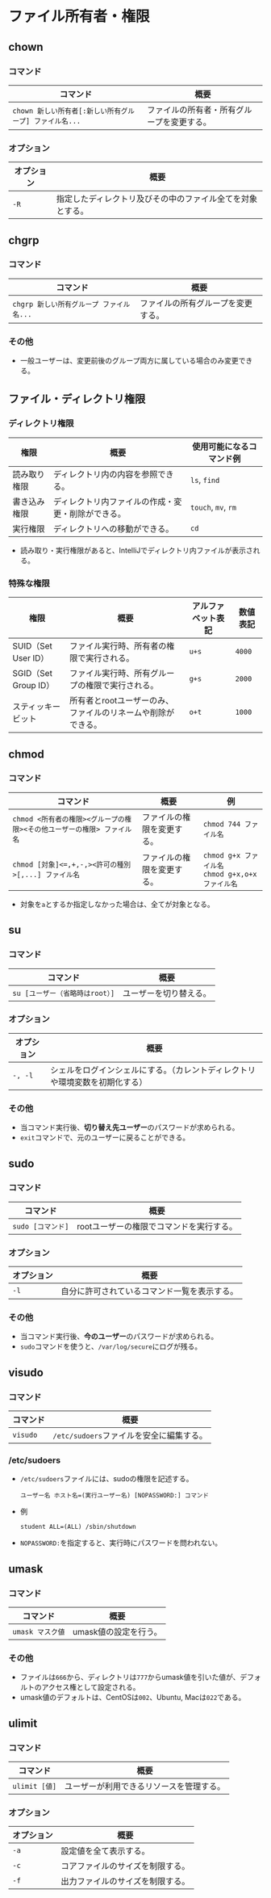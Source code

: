 # ファイル所有者・権限

## chown

### コマンド

|コマンド|概要|
|---|---|
|`chown 新しい所有者[:新しい所有グループ] ファイル名...`|ファイルの所有者・所有グループを変更する。|

### オプション

|オプション|概要|
|---|---|
|`-R`|指定したディレクトリ及びその中のファイル全てを対象とする。|

## chgrp

### コマンド

| コマンド                                 | 概要                               |
| ---------------------------------------- | ---------------------------------- |
| `chgrp 新しい所有グループ ファイル名...` | ファイルの所有グループを変更する。 |

### その他

- 一般ユーザーは、変更前後のグループ両方に属している場合のみ変更できる。

## ファイル・ディレクトリ権限

### ディレクトリ権限

| 権限         | 概要                                               | 使用可能になるコマンド例 |
| ------------ | -------------------------------------------------- | ------------------------ |
| 読み取り権限 | ディレクトリ内の内容を参照できる。                 | `ls`, `find`             |
| 書き込み権限 | ディレクトリ内ファイルの作成・変更・削除ができる。 | `touch`, `mv`, `rm`      |
| 実行権限     | ディレクトリへの移動ができる。                     | `cd`                     |

- 読み取り・実行権限があると、IntelliJでディレクトリ内ファイルが表示される。

### 特殊な権限

| 権限                 | 概要                                                         | アルファベット表記 | 数値表記 |
| -------------------- | ------------------------------------------------------------ | ------------------ | -------- |
| SUID（Set User ID）  | ファイル実行時、所有者の権限で実行される。                   | `u+s`              | `4000`   |
| SGID（Set Group ID） | ファイル実行時、所有グループの権限で実行される。             | `g+s`              | `2000`   |
| スティッキービット   | 所有者とrootユーザーのみ、ファイルのリネームや削除ができる。 | `o+t`              | `1000`   |

## chmod

### コマンド

|コマンド|概要|例|
|---|---|---|
|`chmod <所有者の権限><グループの権限><その他ユーザーの権限> ファイル名`|ファイルの権限を変更する。|`chmod 744 ファイル名`|
|`chmod [対象]<=,+,-,><許可の種別>[,...] ファイル名`|ファイルの権限を変更する。|`chmod g+x ファイル名`<br />`chmod g+x,o+x ファイル名`|

- 対象を`a`とするか指定しなかった場合は、全てが対象となる。

## su

### コマンド

|コマンド|概要|
|---|---|
|`su [ユーザー（省略時はroot）]`|ユーザーを切り替える。|

### オプション

|オプション|概要|
|---|---|
|`-, -l`|シェルをログインシェルにする。（カレントディレクトリや環境変数を初期化する）|

### その他

- 当コマンド実行後、**切り替え先ユーザー**のパスワードが求められる。
- `exit`コマンドで、元のユーザーに戻ることができる。

## sudo

### コマンド

|コマンド|概要|
|---|---|
|`sudo [コマンド]`|rootユーザーの権限でコマンドを実行する。|

### オプション

|オプション|概要|
|---|---|
|`-l`|自分に許可されているコマンド一覧を表示する。|

### その他

- 当コマンド実行後、**今のユーザー**のパスワードが求められる。
- `sudo`コマンドを使うと、`/var/log/secure`にログが残る。

## visudo

### コマンド

|コマンド|概要|
|---|---|
|`visudo`|`/etc/sudoers`ファイルを安全に編集する。|

### /etc/sudoers

- `/etc/sudoers`ファイルには、sudoの権限を記述する。

  ```text
  ユーザー名 ホスト名=(実行ユーザー名) [NOPASSWORD:] コマンド
  ```

- 例

  ```text
  student ALL=(ALL) /sbin/shutdown
  ```

- `NOPASSWORD:`を指定すると、実行時にパスワードを問われない。

## umask

### コマンド

|コマンド|概要|
|---|---|
|`umask マスク値`|umask値の設定を行う。|

### その他

- ファイルは`666`から、ディレクトリは`777`からumask値を引いた値が、デフォルトのアクセス権として設定される。
- umask値のデフォルトは、CentOSは`002`、Ubuntu, Macは`022`である。

## ulimit

### コマンド

|コマンド|概要|
|---|---|
|`ulimit [値]`|ユーザーが利用できるリソースを管理する。|

### オプション

| オプション | 概要                             |
| ---------- | -------------------------------- |
| `-a`       | 設定値を全て表示する。           |
| `-c`       | コアファイルのサイズを制限する。 |
| `-f`       | 出力ファイルのサイズを制限する。 |

